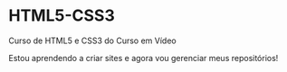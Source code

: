 # HTML5-CSS3
 Curso de HTML5 e CSS3 do Curso em Vídeo

Estou aprendendo a criar sites e agora vou gerenciar meus repositórios!